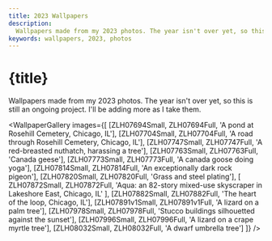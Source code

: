 ```yaml
---
title: 2023 Wallpapers
description:
  Wallpapers made from my 2023 photos. The year isn't over yet, so this is still an ongoing project. I'll be adding more as I take them.
keywords: wallpapers, 2023, photos
---
```


<script>
  import ZLH07694Small from '$lib/assets/images/wallpapers/2023/ZLH07694.png?w=650&imagetools';
  import ZLH07704Small from '$lib/assets/images/wallpapers/2023/ZLH07704.png?w=650&imagetools';
  import ZLH07747Small from '$lib/assets/images/wallpapers/2023/ZLH07747.png?w=650&imagetools';
  import ZLH07763Small from '$lib/assets/images/wallpapers/2023/ZLH07763.png?w=650&imagetools';
  import ZLH07773Small from '$lib/assets/images/wallpapers/2023/ZLH07773.png?w=650&imagetools';
  import ZLH07814Small from '$lib/assets/images/wallpapers/2023/ZLH07814.png?w=650&imagetools';
  import ZLH07820Small from '$lib/assets/images/wallpapers/2023/ZLH07820.png?w=650&imagetools';
  import ZLH07872Small from '$lib/assets/images/wallpapers/2023/ZLH07872.png?w=650&imagetools';
  import ZLH07882Small from '$lib/assets/images/wallpapers/2023/ZLH07882.png?w=650&imagetools';
  import ZLH07891v1Small from '$lib/assets/images/wallpapers/2023/ZLH07891v1.png?w=650&imagetools';
  import ZLH07978Small from '$lib/assets/images/wallpapers/2023/ZLH07978.png?w=650&imagetools';
  import ZLH07996Small from '$lib/assets/images/wallpapers/2023/ZLH07996.png?w=650&imagetools';
  import ZLH08032Small from '$lib/assets/images/wallpapers/2023/ZLH08032.png?w=650&imagetools';

  import ZLH07694Full from '$lib/assets/images/wallpapers/2023/ZLH07694.png';
  import ZLH07704Full from '$lib/assets/images/wallpapers/2023/ZLH07704.png';
  import ZLH07747Full from '$lib/assets/images/wallpapers/2023/ZLH07747.png';
  import ZLH07763Full from '$lib/assets/images/wallpapers/2023/ZLH07763.png';
  import ZLH07773Full from '$lib/assets/images/wallpapers/2023/ZLH07773.png';
  import ZLH07814Full from '$lib/assets/images/wallpapers/2023/ZLH07814.png';
  import ZLH07820Full from '$lib/assets/images/wallpapers/2023/ZLH07820.png';
  import ZLH07872Full from '$lib/assets/images/wallpapers/2023/ZLH07872.png';
  import ZLH07882Full from '$lib/assets/images/wallpapers/2023/ZLH07882.png';
  import ZLH07891v1Full from '$lib/assets/images/wallpapers/2023/ZLH07891v1.png';
  import ZLH07978Full from '$lib/assets/images/wallpapers/2023/ZLH07978.png';
  import ZLH07996Full from '$lib/assets/images/wallpapers/2023/ZLH07996.png';
  import ZLH08032Full from '$lib/assets/images/wallpapers/2023/ZLH08032.png';

  import WallpaperGallery from '$lib/components/WallpaperGallery.svelte';
</script>

# {title}

Wallpapers made from my 2023 photos. The year isn't over yet, so this is still an ongoing project. I'll be adding more as I take them.

<WallpaperGallery
  images={[
    [ZLH07694Small, ZLH07694Full, 'A pond at Rosehill Cemetery, Chicago, IL'],
    [ZLH07704Small, ZLH07704Full, 'A road through Rosehill Cemetery, Chicago, IL'],
    [ZLH07747Small, ZLH07747Full, 'A red-breasted nuthatch, harassing a tree'],
    [ZLH07763Small, ZLH07763Full, 'Canada geese'],
    [ZLH07773Small, ZLH07773Full, 'A canada goose doing yoga'],
    [ZLH07814Small, ZLH07814Full, 'An exceptionally dark rock pigeon'],
    [ZLH07820Small, ZLH07820Full, 'Grass and steel plating'],
    [
      ZLH07872Small,
      ZLH07872Full,
      'Aqua: an 82-story mixed-use skyscraper in Lakeshore East, Chicago, IL'
    ],
    [ZLH07882Small, ZLH07882Full, 'The heart of the loop, Chicago, IL'],
    [ZLH07891v1Small, ZLH07891v1Full, 'A lizard on a palm tree'],
    [ZLH07978Small, ZLH07978Full, 'Stucco buildings silhouetted against the sunset'],
    [ZLH07996Small, ZLH07996Full, 'A lizard on a crape myrtle tree'],
    [ZLH08032Small, ZLH08032Full, 'A dwarf umbrella tree']
  ]}
/>
